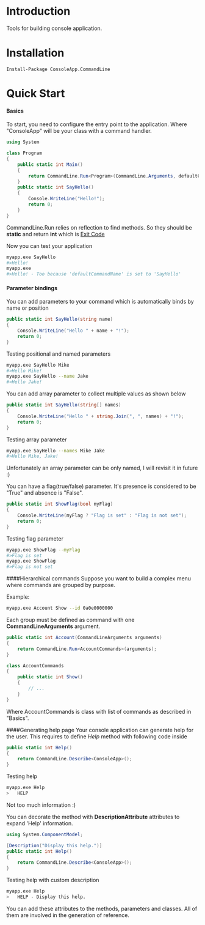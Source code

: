 Introduction
============
Tools for building console application.

Installation
============
```
Install-Package ConsoleApp.CommandLine
```

Quick Start
============
#### Basics
To start, you need to configure the entry point to the application. Where "ConsoleApp" will be your class with a command handler.
```csharp
using System

class Program
{
	public static int Main()
	{
		return CommandLine.Run<Program>(CommandLine.Arguments, defaultCommandName: "SayHello")
	}	
	public static int SayHello()
	{
		Console.WriteLine("Hello!");
		return 0;
	}
}
```
CommandLine.Run relies on reflection to find methods. So they should be **static** and return **int** which is [Exit Code](https://en.wikipedia.org/wiki/Exit_status)

Now you can test your application
```bash
myapp.exe SayHello 
#>Hello!
myapp.exe 
#>Hello! - Too because 'defaultCommandName' is set to 'SayHello'
```
#### Parameter bindings
You can add parameters to your command which is automatically binds by name or position
```csharp
public static int SayHello(string name)
{
	Console.WriteLine("Hello " + name + "!");
	return 0;
}
```
Testing positional and named parameters
```bash
myapp.exe SayHello Mike 
#>Hello Mike!
myapp.exe SayHello --name Jake
#>Hello Jake!
```
You can add array parameter to collect multiple values as shown below
```csharp
public static int SayHello(string[] names)
{
	Console.WriteLine("Hello " + string.Join(", ", names) + "!");
	return 0;
}
```
Testing array parameter
```bash
myapp.exe SayHello --names Mike Jake
#>Hello Mike, Jake!
```
Unfortunately an array parameter can be only named, I will revisit it in future :)

You can have a flag(true/false) parameter. It's presence is considered to be "True" and absence is "False".
```csharp
public static int ShowFlag(bool myFlag)
{
	Console.WriteLine(myFlag ? "Flag is set" : "Flag is not set");
	return 0;
}
```
Testing flag parameter
```bash
myapp.exe ShowFlag --myFlag
#>Flag is set
myapp.exe ShowFlag
#>Flag is not set
```

####Hierarchical commands
Suppose you want to build a complex menu where commands are grouped by purpose.

Example:
```bash
myapp.exe Account Show --id 0a0e0000000
```

Each group must be defined as command with one **CommandLineArguments** argument.
```csharp
public static int Account(CommandLineArguments arguments)
{
	return CommandLine.Run<AccountCommands>(arguments);
}

class AccountCommands
{
	public static int Show()
	{
		// ...
	}
}
```
Where AccountCommands is class with list of commands as described in "Basics". 

####Generating help page
Your console application can generate help for the user. This requires to define *Help* method with following code inside
```csharp
public static int Help()
{
	return CommandLine.Describe<ConsoleApp>();
}
```
Testing help
```bash
myapp.exe Help
>	HELP
```
Not too much information :)

You can decorate the method with **DescriptionAttribute** attributes to expand 'Help' information.
```csharp
using System.ComponentModel;

[Description("Display this help.")]
public static int Help()
{
	return CommandLine.Describe<ConsoleApp>();
}
```
Testing help with custom description
```bash
myapp.exe Help
>	HELP - Display this help.
```
You can add these attributes to the methods, parameters and classes. All of them are involved in the generation of reference.
